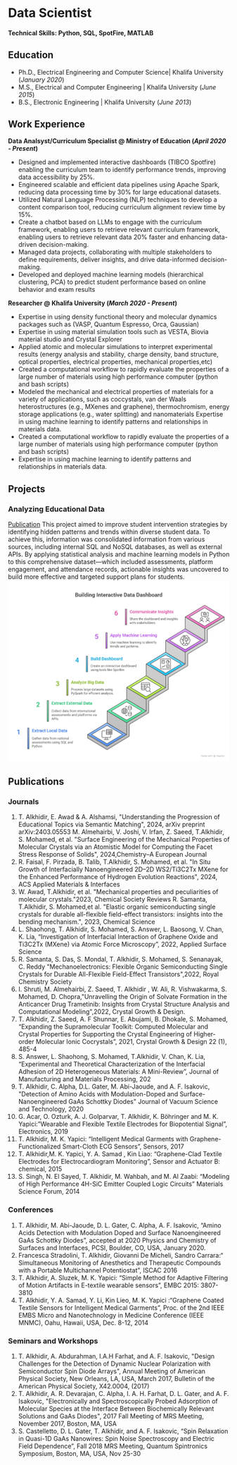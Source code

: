 # Data Scientist

#### Technical Skills: Python, SQL, SpotFire, MATLAB

## Education
- Ph.D., Electrical Engineering and Computer Science| Khalifa University (_January 2020_)								       		
- M.S., Electrical and Computer Engineering	| Khalifa University (_June 2015_)	 			        		
- B.S., Electronic Engineering | Khalifa University (_June 2013_)	 			        

## Work Experience
**Data Analsyst/Curriculum Specialist @ Ministry of Education (_April 2020 - Present_)**
- Designed and implemented interactive dashboards (TIBCO Spotfire) enabling the curriculum team to identify performance trends, improving data accessibility by 25%.
- Engineered scalable and efficient data pipelines using Apache Spark, reducing data processing time by 30% for large educational datasets.
- Utilized Natural Language Processing (NLP) techniques to develop a content comparison tool, reducing curriculum alignment review time by 15%.
- Create a chatbot based on LLMs to engage with the curriculum framework, enabling users to retrieve relevant curriculum framework, enabling users to retrieve relevant data
20% faster and enhancing data-driven decision-making.
- Managed data projects, collaborating with multiple stakeholders to define requirements, deliver insights, and drive data-informed decision-making.
- Developed and deployed machine learning models (hierarchical clustering, PCA) to predict student performance based on online behavior and exam results

**Researcher @ Khalifa University (_March 2020 - Present_)**
- Expertise in using density functional theory and molecular dynamics packages such as (VASP, Quantum Espresso, Orca, Gaussian)
- Expertise in using material simulation tools such as VESTA, Biovia material studio and Crystal Explorer
- Applied atomic and molecular simulations to interpret experimental results (energy analysis and stability, charge density, band structure, optical properties, electrical properties, mechanical properties,etc)
- Created a computational workflow to rapidly evaluate the properties of a large number of materials using high performance computer (python and bash scripts)
- Modeled the mechanical and electrical properties of materials for a variety of applications, such as coccystals, van der Waals heterostructures (e.g., MXenes and graphene), thermochromism, energy storage applications (e.g., water splitting) and nanomaterials
Expertise in using machine learning to identify patterns and relationships in materials data.
- Created a computational workflow to rapidly evaluate the properties of a large number of materials using high performance computer (python and bash scripts)
- Expertise in using machine learning to identify patterns and relationships in materials data.

## Projects
### Analyzing Educational Data
[Publication]([https://ieeexplore.ieee.org/abstract/document/10343036/])
This project aimed to improve student intervention strategies by identifying hidden patterns and trends within diverse student data. To achieve this, information was consolidated information from various sources, including internal SQL and NoSQL databases, as well as external APIs. By applying statistical analysis and machine learning models in Python to this comprehensive dataset—which included assessments, platform engagement, and attendance records, actionable insights was uncovered to build more effective and targeted support plans for students.
![Analyzing Educational Data](/assets/img/EducationalAnalysis.png)


## Publications
### Journals
1. T. Alkhidir, E. Awad & A. Alshamsi, "Understanding the Progression of Educational Topics via Semantic Matching", 2024, arXiv preprint arXiv:2403.05553‏
M. Almehairbi, V. Joshi, V. Irfan, Z. Saeed, T.Alkhidir, S. Mohamed, et al. "Surface Engineering of the Mechanical Properties of Molecular Crystals via an Atomistic Model for Computing the Facet Stress Response of Solids", 2024,Chemistry–A European Journal
2. R. Faisal, F. Pirzada, B. Talib, T.Alkhidir, S. Mohamed, et al. "In Situ Growth of Interfacially Nanoengineered 2D–2D WS2/Ti3C2Tx MXene for the Enhanced Performance of Hydrogen Evolution Reactions", 2024, ACS Applied Materials & Interfaces
3. W. Awad, T.Alkhidir, et al. "Mechanical properties and peculiarities of molecular crystals."2023, Chemical Society Reviews‏
R. Samanta, T.Alkhidir, S. Mohamed,et al. "Elastic organic semiconducting single crystals for durable all-flexible field-effect transistors: insights into the bending mechanism.", 2023, Chemical Science
4. L. Shaohong, T. Alkhidir, S. Mohamed, S. Answer, L. Baosong, V. Chan, K. Lia, “Investigation of Interfacial Interaction of Graphene Oxide and Ti3C2Tx (MXene) via Atomic Force Microscopy”, 2022, Applied Surface Science
5. R. Samanta, S. Das, S. Mondal, T. Alkhidir, S. Mohamed, S. Senanayak, C. Reddy "Mechanoelectronics: Flexible Organic Semiconducting Single Crystals for Durable All-Flexible Field-Effect Transistors",2022, Royal Chemistry Society
6. I. Shruti, M. Almehairbi, Z. Saeed, T. Alkhidir , W. Ali, R. Vishwakarma, S. Mohamed, D. Chopra,"Unravelling the Origin of Solvate Formation in the Anticancer Drug Trametinib: Insights from Crystal Structure Analysis and Computational Modeling",2022, Crystal Growth & Design.‏
7. T. Alkhidir, Z. Saeed, A. F Shunnar, E. Abujami, B. Dhokale, S. Mohamed, “Expanding the Supramolecular Toolkit: Computed Molecular and Crystal Properties for Supporting the Crystal Engineering of Higher-order Molecular Ionic Cocrystals”, 2021, Crystal Growth & Design 22 (1), 485-4
8. S. Answer, L. Shaohong, S. Mohamed, T.Alkhidir, V. Chan, K. Lia, “Experimental and Theoretical Characterization of the Interfacial Adhesion of 2D Heterogeneous Materials: A Mini-Review”, Journal of Manufacturing and Materials Processing, 202
9. T. Alkhidir, C. Alpha, D.L. Gater, M. Abi-Jaoude, and A. F. Isakovic, "Detection of Amino Acids with Modulation-Doped and Surface-Nanoengineered GaAs Schottky Diodes" Journal of Vacuum Science and Technology, 2020
10. G. Acar, O. Ozturk, A. J. Golparvar, T. Alkhidir, K. Böhringer and M. K. Yapici:”Wearable and Flexible Textile Electrodes for Biopotential Signal”, Electronics, 2019
11. T. Alkhidir, M. K. Yapici: “Intelligent Medical Garments with Graphene-Functionalized Smart-Cloth ECG Sensors”, Sensors, 2017
12. T. Alkhidir,M. K. Yapici, Y. A. Samad , Kin Liao: “Graphene-Clad Textile Electrodes for Electrocardiogram Monitoring”, Sensor and Actuator B: chemical, 2015
13. S. Singh, N. El Sayed, T. Alkhidir, M. Wahbah, and M. Al Zaabi: “Modeling of High Performance 4H-SiC Emitter Coupled Logic Circuits” Materials Science Forum, 2014
### Conferences
1. T. Alkhidir, M. Abi-Jaoude, D. L. Gater, C. Alpha, A. F. Isakovic, “Amino Acids Detection with Modulation Doped and Surface Nanoengineered GaAs Schottky Diodes”, accepted at 2020 Physics and Chemistry of Surfaces and Interfaces, PCSI, Boulder, CO, USA, January 2020.
2. Francesca Stradolini, T. Alkhidir, Giovanni De Micheli, Sandro Carrara:“ Simultaneous Monitoring of Anesthetics and Therapeutic Compounds with a Portable Multichannel Potentiostat”, ISCAC 2016
3. T. Alkhidir, A. Sluzek, M. K. Yapici: “Simple Method for Adaptive Filtering of Motion Artifacts in E-textile wearable sensors”, EMBC 2015: 3807-3810
4. T. Alkhidir, Y. A. Samad, Y. Li, Kin Lieo, M. K. Yapici :“Graphene Coated Textile Sensors for Intelligent Medical Garments”, Proc. of the 2nd IEEE EMBS Micro and Nanotechnology in Medicine Conference (IEEE MNMC), Oahu, Hawaii, USA, Dec. 8-12, 2014
### Seminars and Workshops
1. T. Alkhidir, A. Abdurahman, I.A.H Farhat, and A. F. Isakovic, "Design Challenges for the Detection of Dynamic Nuclear Polarization with Semiconductor Spin Diode Arrays", Annual Meeting of American Physical Society, New Orleans, LA, USA, March 2017, Bulletin of the American Physical Society, X42.0004, (2017)
2. T. Alkhidir, A. R. Devarajan, C. Alpha, I. A. H. Farhat, D. L. Gater, and A. F. Isakovic, "Electronically and Spectroscopically Probed Adsorption of Molecular Species at the Interface Between Biochemically Relevant Solutions and GaAs Diodes", 2017 Fall Meeting of MRS Meeting, November 2017, Boston, MA, USA
3. S. Castelletto, D. L. Gater, T. Alkhidir, and A. F. Isakovic, “Spin Relaxation in Quasi-1D GaAs Nanowires: Spin Noise Spectroscopy and Electric Field Dependence”, Fall 2018 MRS Meeting, Quantum Spintronics Symposium, Boston, MA, USA, Nov 25-30

